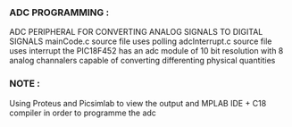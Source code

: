 ### ADC PROGRAMMING : 
ADC PERIPHERAL FOR CONVERTING ANALOG SIGNALS TO DIGITAL SIGNALS
mainCode.c source file uses polling 
adcInterrupt.c source file uses interrupt
the PIC18F452 has an adc module of 10 bit resolution with 8 analog channalers capable of converting differenting physical quantities
### NOTE :
Using Proteus and Picsimlab to view the output and MPLAB IDE + C18 compiler in order to programme the adc
